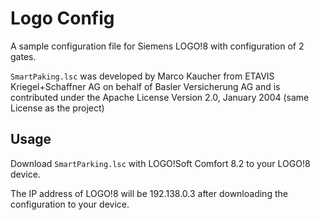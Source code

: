 # Logo Config

A sample configuration file for Siemens LOGO!8 with configuration of 2 gates. 

```SmartPaking.lsc``` was developed by Marco Kaucher from ETAVIS Kriegel+Schaffner AG on behalf of Basler Versicherung AG and is contributed under the Apache License Version 2.0, January 2004 (same License as the project)

## Usage

Download ```SmartParking.lsc``` with LOGO!Soft Comfort 8.2 to your LOGO!8 device.

The IP address of LOGO!8 will be 192.138.0.3 after downloading the configuration to your device.